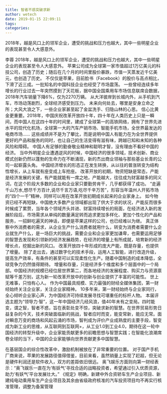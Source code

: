 ```yaml
---
title: 智者不惑突破求新
author: wetech
date: 2019-01-15 22:09:11
tags: 
categories: 
---
```

2018年，越是风口上的领军企业，遭受的挑战和压力也越大，其中一些明星企业的表现甚至令人大感意外。
<!-- more -->
李蓉
2018年，越是风口上的领军企业，遭受的挑战和压力也越大，其中一些明星企业的表现甚至令人大感意外。
苹果公司成为全球第一家市值超过1万亿美元的科技公司，创造了历史；随后在几个月的时间里股价暴跌，市值一天蒸发近千亿美元，也创造了历史。
不仅仅是苹果，目前脸书（Facebook）的股价与高点相比，下滑了近三成。一批知名的中国科技企业也经受了市场震荡。
一些曾经连续多年增长的行业过去一年突然摸到了天花板，据中国全国乘用车市场信息联席会数据，2018年汽车销量下降6%，仅为2270万辆。
从大洋彼岸到长城内外，从手机到汽车，市场动荡剧烈，全球经济感受到压力。
未来向何处去，哪里是安身立命之所；大风大浪之下，一些企业家甚至起了金盆洗手、归隐山林的心思。
信心比黄金更重要。2018年，中国庆祝改革开放四十年，四十年在人类历史上只是一瞬间，而中国人在这四十年的时间里，建成了全球第一的高铁网络，拥有了世界先进水平的现代化机场，全球第一大的汽车产销市场、智能手机市场，全世界最发达的电商市场……
这些成绩并不是为了攀比，而是说明中国人有能力在为全世界提供更好的产品和服务的同时，也让自己的生活变得有滋有味，跨越已知和未知的各种风险和障碍。
中国人有足够的勤奋敬业精神和聪明才智，没有理由不看好中国的经济。
当中外明星企业遭遇逆风的时候，中国经济的很多领域，技术创新、商业模式创新仍然以蓬勃的生命力在不断涌现，新的杰出商业领袖与那些基业长青的公司一起崭露头角。
中国经济增长的形态正在发生转换，从以往的普涨转变为结构性增长，从上车就有座变成上车抢座。
改革开放的初期，物资短缺是常态，产能是经济发展的关键，有产能就能有一席之地，产能越大，往往成为财富越多的同义词，在这个阶段大多数的企业和企业家只要勤劳肯干，几乎都获得了成功。
“走遍千山万水,想尽千方百计,说尽千言万语,吃尽千辛万苦”，形容当年温州人开拓市场的“四个一千”精神，同样可以用在改革开放初期成长起来的企业家身上。
如今物资已经不再短缺，中国绝大多数产业领域都出现了供大于求的状况，产能反而很多时候成了累赘，当年各个领域齐头并进、财富持续增长的局面，在经济进入新的发展阶段后，市场需求从单纯的数量满足转而追求更加多样化、更加个性化的产品和服务，一招鲜吃遍天的神话，即便是苹果这样的公司，也已经难以为继。
真正体察中外消费者的需求，从企业生产什么消费者就用什么，转变为消费者需要什么企业就生产什么，是一场巨大的挑战，需要企业和企业家更加谦卑，也需要运用足够的智慧去发现和引领新的经济发展趋势，在经济的增量上有所成就，培育新的经济增长点，挖掘出新的风口。
改革开放四十年形成的庞大产能，既是存量，也提供了增量。
除了走出去，通过数字化的技术手段，运用人工智能，进行改造升级，提高生产效率，有条件的甚至可以实现柔性化生产。随着中国制造的成本降低，全球竞争力仍然值得期待。
增量和存量，只是经济多个维度和多个层面中的一个局部。中国经济的规模已经位居世界第二，而各地经济的发展程度、购买力与资源禀赋等千差万别，这为新一轮改革开放中的创新与创业提供了丰富的可能性。
世上无难事，只怕有心人。
作为中国最具规模、实力最强的财经全媒体集团，第一财经始终关注企业家，关注企业家精神。
10多年来，第一财经始终与企业家同行，全心倾听企业家心声，为中国经济可持续发展寻找可堪重任的标杆人物。
本届评选主题为“领导力·智”，这一年中国经济几经风浪，值40年未有之变局。四时能变，谓之智，智者不惑，旨在表彰处变不惊，突破求新的智慧。在世界贸易形势日益复杂的今天，技术突破面临新的挑战，智者应时而变，能变常新，能应无常。面对瞬息万变的商场和风起云涌的市场，智判成为评价产业成熟度的主要手段，智变成为新工业的思维，从互联网到互联网+，从工业1.0到工业4.0，期待在这一轮中国经济的转型升级中，企业家能贡献更多的前瞻思想与智慧实践；在智能化浪潮席卷全球的当下，中国的企业家能够向世界贡献更多中国智慧。
 
 
在基层国企的综合性改革中，激励机制被放在了非常重要的位置。
对于国产手机厂商来说，苹果的发展路径值得借鉴，目前来看，虽然销量上实现了赶超，但无论是硬件利润还是软件收入，双方的差距依旧很远。
奥飞娱乐方面则向第一财经表示：“奥飞娱乐一直在为‘有妖气’寻找合适的战略投资者，希望通过引入优质资源，助力‘有妖气’平台发展壮大。”
《规定》明确，新建中外合资轿车生产企业项目、新建纯电动乘用车生产企业项目及其余由省级政府核准的汽车投资项目均不再实行核准管理，调整为备案管理

